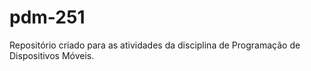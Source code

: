 # pdm-251
Repositório criado para as atividades da disciplina de Programação de Dispositivos Móveis.
